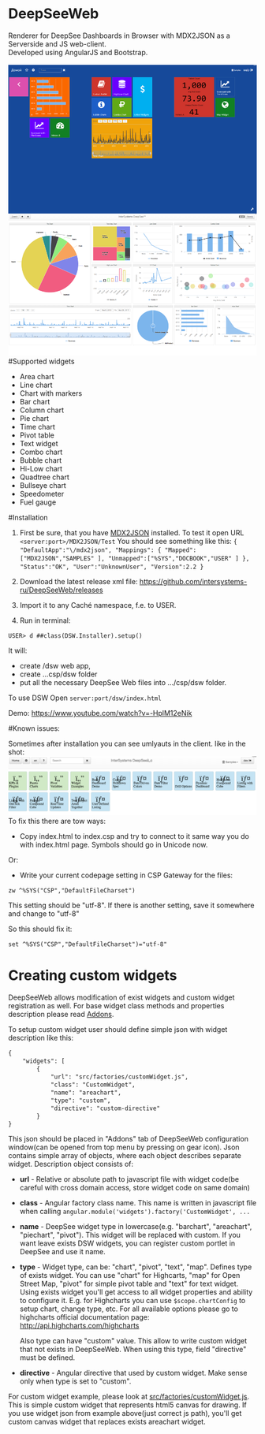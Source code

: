 # DeepSeeWeb
Renderer for DeepSee Dashboards in Browser with MDX2JSON as a Serverside and JS web-client.<br>
Developed using AngularJS and Bootstrap.<br><br>
![DeepSeeWeb screenshot](/screenshot.png?raw=true "DeepSeeWeb screenshot")<br>
#Supported widgets
* Area chart
* Line chart
* Chart with markers
* Bar chart
* Column chart
* Pie chart
* Time chart
* Pivot table
* Text widget
* Combo chart
* Bubble chart
* Hi-Low chart
* Quadtree chart
* Bullseye chart
* Speedometer
* Fuel gauge

#Installation
1. First be sure, that you have [MDX2JSON](https://github.com/intersystems-ru/Cache-MDX2JSON) installed. To test it open URL `<server:port>/MDX2JSON/Test`
You should see something like this:
`
{
	"DefaultApp":"\/mdx2json",
	"Mappings": {
		"Mapped":["MDX2JSON","SAMPLES"
		],
		"Unmapped":["%SYS","DOCBOOK","USER"
		]
	},
	"Status":"OK",
	"User":"UnknownUser",
	"Version":2.2
}
`

2. Download the latest release xml file: https://github.com/intersystems-ru/DeepSeeWeb/releases
3. Import it to any Caché namespace, f.e. to USER.
4. Run in terminal:
```
USER> d ##class(DSW.Installer).setup()
```
It will:
* create /dsw web app, 
* create ...csp/dsw folder 
* put all the necessary DeepSee Web files into .../csp/dsw folder.

To use DSW Open `server:port/dsw/index.html`

Demo: https://www.youtube.com/watch?v=-HplM12eNik

#Known issues:

Sometimes after installation you can see umlyauts in the client. like in the shot:
![Install](/installbug.png?raw=true "Installbug screenshot")
To fix this there are tow ways:
* Copy index.html to index.csp and try to connect to it same way you do with index.html page. Symbols should go in Unicode now.

Or:

* Write your current codepage setting in CSP Gateway for the files:
```
zw ^%SYS("CSP","DefaultFileCharset")
```
This setting should be "utf-8". If there is another setting, save it somewhere and change to "utf-8" 

So this should fix it:
```
set ^%SYS("CSP","DefaultFileCharset")="utf-8"
```
# Creating custom widgets
DeepSeeWeb allows modification of exist widgets and custom widget registration as well.
For base widget class methods and properties description please read [Addons](Addons.md).

To setup custom widget user should define simple json with widget description like this:
```
{
	"widgets": [
		{
			"url": "src/factories/customWidget.js",
			"class": "CustomWidget",
			"name": "areachart",
			"type": "custom",
			"directive": "custom-directive"
		}
}
```
This json should be placed in "Addons" tab of DeepSeeWeb configuration window(can be opened from top menu by pressing on gear icon).
Json contains simple array of objects, where each object describes separate widget.
Description object consists of:

* **url** - Relative or absolute path to javascript file with widget code(be careful with cross domain access, store widget code on same domain)

* **class** - Angular factory class name. This name is written in javascript file when calling `angular.module('widgets').factory('CustomWidget', ...`

* **name** - DeepSee widget type in lowercase(e.g. "barchart", "areachart", "piechart", "pivot"). This widget will be replaced with custom. If you want leave exists DSW widgets, you can register custom portlet in DeepSee and use it name.

* **type** - Widget type, can be: "chart", "pivot", "text", "map". Defines type of exists widget. You can use "chart" for Highcarts, "map" for Open Street Map, "pivot" for simple pivot table and "text" for text widget.
Using exists widget you'll get access to all widget properties and ability to configure it. E.g. for Highcharts you can use `$scope.chartConfig` to setup chart, change type, etc.
For all available options please go to highcharts official documentation page: http://api.highcharts.com/highcharts
   
   Also type can have "custom" value. This allow to write custom widget that not exists in DeepSeeWeb. When using this type, field "directive" must be defined.
   
* **directive** - Angular directive that used by custom widget. Make sense only when type is set to "custom".

For custom widget example, please look at [src/factories/customWidget.js](src/factories/customWidget.js). This is simple custom widget that represents html5 canvas for drawing.
If you use widget json from example above(just correct js path), you'll get custom canvas widget that replaces exists areachart widget. 
